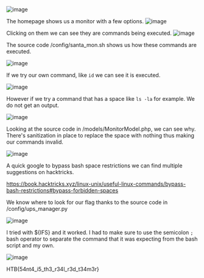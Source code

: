 ![image](https://user-images.githubusercontent.com/80063008/144765128-e1ee76a8-eed0-4455-b6e4-5fa606e7c1dd.png)

The homepage shows us a monitor with a few options.
![image](https://user-images.githubusercontent.com/80063008/144765112-cc140c22-4ebb-4153-825f-04331c76f67c.png)

Clicking on them we can see they are commands being executed.
![image](https://user-images.githubusercontent.com/80063008/144765162-19be83f7-f559-43f6-88a8-45bb01219dc2.png)

The source code /config/santa_mon.sh shows us how these commands are executed.

![image](https://user-images.githubusercontent.com/80063008/144765511-3e55fdda-271f-4337-a690-9ead72bcb0e3.png)

If we try our own command, like ```id``` we can see it is executed.

![image](https://user-images.githubusercontent.com/80063008/144765307-a84c4d00-5134-42e6-8275-5a8e3791ec58.png)

However if we try a command that has a space like ```ls -la``` for example. We do not get an output.

![image](https://user-images.githubusercontent.com/80063008/144765319-97a99570-eb51-4cdc-97e7-e598cc504765.png)

Looking at the source code in /models/MonitorModel.php, we can see why. There's sanitization in place to replace the space with nothing thus making our commands invalid.

![image](https://user-images.githubusercontent.com/80063008/144765336-36100f4b-f0ed-4e63-aecd-9db15ef6f0ad.png)

A quick google to bypass bash space restrictions we can find multiple suggestions on hacktricks.

https://book.hacktricks.xyz/linux-unix/useful-linux-commands/bypass-bash-restrictions#bypass-forbidden-spaces

We know where to look for our flag thanks to the source code in /config/ups_manager.py

![image](https://user-images.githubusercontent.com/80063008/144765419-7c7fa49a-06a8-4a97-87c5-b7c20e3ecd72.png)

I tried with ${IFS} and it worked. I had to make sure to use the semicolon ```;``` bash operator to separate the command that it was expecting from the bash script and my own.

![image](https://user-images.githubusercontent.com/80063008/144765195-c33c3205-b4f9-442d-86a4-a9904111993f.png)

HTB{54nt4_i5_th3_r34l_r3d_t34m3r}
